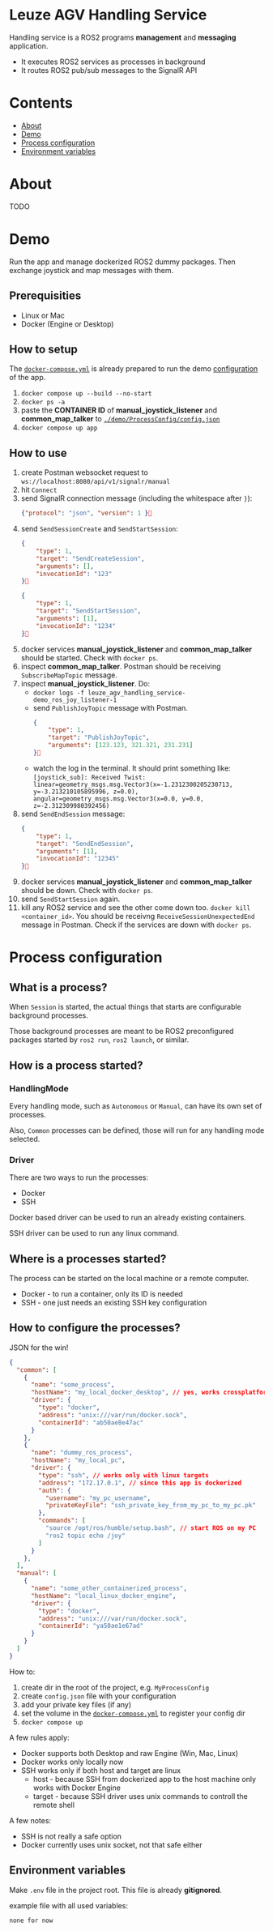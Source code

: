 # Leuze AGV Handling Service

Handling service is a ROS2 programs __management__ and __messaging__ application.

- It executes ROS2 services as processes in background
- It routes ROS2 pub/sub messages to the SignalR API

# Contents

- [About](#about)
- [Demo](#demo)
- [Process configuration](#process-configuration)
- [Environment variables](#environment-variables)

# About

TODO

# Demo

Run the app and manage dockerized ROS2 dummy packages. Then exchange joystick and map messages with them.

## Prerequisities

- Linux or Mac
- Docker (Engine or Desktop)

## How to setup

The [`docker-compose.yml`](./docker-compose.yml) is already prepared to run the demo [configuration](#process-configuration) of the app.

1) `docker compose up --build --no-start`
2) `docker ps -a`
3) paste the __CONTAINER ID__ of __manual_joystick_listener__ and __common_map_talker__ to [`./demo/ProcessConfig/config.json`](./demo/ProcessConfig/config.json)
4) `docker compose up app`

## How to use

1) create Postman websocket request to `ws://localhost:8080/api/v1/signalr/manual`
2) hit `Connect`
3) send SignalR connection message (including the whitespace after `}`):
    ```json
    {"protocol": "json", "version": 1 }
    ```
4) send `SendSessionCreate` and `SendStartSession`:
    ```json
    {
        "type": 1,
        "target": "SendCreateSession",
        "arguments": [],
        "invocationId": "123"
    }
    ```
    ```json
    {
        "type": 1,
        "target": "SendStartSession",
        "arguments": [1],
        "invocationId": "1234"
    }
    ```
5) docker services __manual_joystick_listener__ and __common_map_talker__ should be started. Check with `docker ps`.
7) inspect __common_map_talker__. Postman should be receiving `SubscribeMapTopic` message.
6) inspect __manual_joystick_listener__. Do:
    - `docker logs -f leuze_agv_handling_service-demo_ros_joy_listener-1`
    -  send `PublishJoyTopic` message with Postman.
        ```json
        {
            "type": 1,
            "target": "PublishJoyTopic",
            "arguments": [123.123, 321.321, 231.231]
        }
        ```
    - watch the log in the terminal. It should print something like:
        `[joystick_sub]: Received Twist: linear=geometry_msgs.msg.Vector3(x=-1.2312300205230713, y=-3.213210105895996, z=0.0), angular=geometry_msgs.msg.Vector3(x=0.0, y=0.0, z=-2.312309980392456)`
8) send `SendEndSession` message:
    ```json
    {
        "type": 1,
        "target": "SendEndSession",
        "arguments": [1],
        "invocationId": "12345"
    }
    ```
9) docker services __manual_joystick_listener__ and __common_map_talker__ should be down. Check with `docker ps`.
10) send `SendStartSession` again.
11) kill any ROS2 service and see the other come down too. `docker kill <container_id>`. You should be receivng `ReceiveSessionUnexpectedEnd` message in Postman. Check if the services are down with `docker ps`.

# Process configuration

## What is a process?

When `Session` is started, the actual things that starts are configurable background processes.

Those background processes are meant to be ROS2 preconfigured packages started by `ros2 run`, `ros2 launch`, or similar.

## How is a process started?

### HandlingMode
Every handling mode, such as `Autonomous` or `Manual`, can have its own set of processes.

Also, `Common` processes can be defined, those will run for any handling mode selected.

### Driver

There are two ways to run the processes:
- Docker
- SSH

Docker based driver can be used to run an already existing containers.

SSH driver can be used to run any linux command.

## Where is a processes started?

The process can be started on the local machine or a remote computer.

- Docker - to run a container, only its ID is needed
- SSH - one just needs an existing SSH key configuration

## How to configure the processes?

JSON for the win!

```json
{
  "common": [
    {
      "name": "some_process",
      "hostName": "my_local_docker_desktop", // yes, works crossplatform
      "driver": {
        "type": "docker",
        "address": "unix:///var/run/docker.sock",
        "containerId": "ab50ae8e47ac"
      }
    },
    {
      "name": "dummy_ros_process",
      "hostName": "my_local_pc",
      "driver": {
        "type": "ssh", // works only with linux targets
        "address": "172.17.0.1", // since this app is dockerized
        "auth": {
          "username": "my_pc_username",
          "privateKeyFile": "ssh_private_key_from_my_pc_to_my_pc.pk"
        },
        "commands": [
          "source /opt/ros/humble/setup.bash", // start ROS on my PC
          "ros2 topic echo /joy"
        ]
      }
    },
  ],
  "manual": [
    {
      "name": "some_other_containerized_process",
      "hostName": "local_linux_docker_engine",
      "driver": {
        "type": "docker",
        "address": "unix:///var/run/docker.sock",
        "containerId": "ya50ae1e67ad"
      }
    }
  ]
}
```

How to:
1. create dir in the root of the project, e.g. `MyProcessConfig`
2. create `config.json` file with your configuration
3. add your private key files (if any)
4. set the volume in the [`docker-compose.yml`](./docker-compose.yml) to register your config dir
5. `docker compose up`

A few rules apply:
- Docker supports both Desktop and raw Engine (Win, Mac, Linux)
- Docker works only locally now
- SSH works only if both host and target are linux
    - host - because SSH from dockerized app to the host machine only works with Docker Engine
    - target - because SSH driver uses unix commands to controll the remote shell

A few notes:
- SSH is not really a safe option
- Docker currently uses unix socket, not that safe either

## Environment variables

Make `.env` file in the project root. This file is already __gitignored__.

example file with all used variables:

```
none for now
```